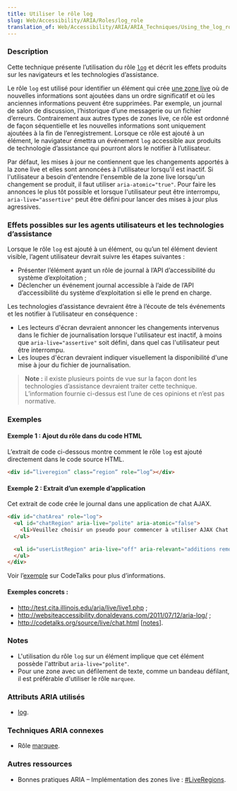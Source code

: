 ```yaml
---
title: Utiliser le rôle log
slug: Web/Accessibility/ARIA/Roles/log_role
translation_of: Web/Accessibility/ARIA/ARIA_Techniques/Using_the_log_role
---
```


### Description

Cette technique présente l’utilisation du rôle [`log`](http://www.w3.org/TR/wai-aria/roles#log) et décrit les effets produits sur les navigateurs et les technologies d’assistance.

Le rôle `log` est utilisé pour identifier un élément qui crée [une zone live](http://www.w3.org/WAI/PF/aria/terms#def_liveregion) où de nouvelles informations sont ajoutées dans un ordre significatif et où les anciennes informations peuvent être supprimées. Par exemple, un journal de salon de discussion, l’historique d’une messagerie ou un fichier d’erreurs. Contrairement aux autres types de zones live, ce rôle est ordonné de façon séquentielle et les nouvelles informations sont uniquement ajoutées à la fin de l’enregistrement. Lorsque ce rôle est ajouté à un élément, le navigateur émettra un événement `log` accessible aux produits de technologie d’assistance qui pourront alors le notifier à l’utilisateur.

Par défaut, les mises à jour ne contiennent que les changements apportés à la zone live et elles sont annoncées à l'utilisateur lorsqu'il est inactif. Si l'utilisateur a besoin d'entendre l'ensemble de la zone live lorsqu'un changement se produit, il faut utiliser `aria-atomic="true"`. Pour faire les annonces le plus tôt possible et lorsque l'utilisateur peut être interrompu, `aria-live="assertive"` peut être défini pour lancer des mises à jour plus agressives.

### Effets possibles sur les agents utilisateurs et les technologies d’assistance

Lorsque le rôle `log` est ajouté à un élément, ou qu’un tel élément devient visible, l’agent utilisateur devrait suivre les étapes suivantes&nbsp;:

- Présenter l’élément ayant un rôle de journal à l’API d’accessibilité du système d’exploitation&nbsp;;
- Déclencher un événement journal accessible à l’aide de l’API d’accessibilité du système d’exploitation si elle le prend en charge.

Les technologies d’assistance devraient être à l’écoute de tels événements et les notifier à l’utilisateur en conséquence&nbsp;:

- Les lecteurs d'écran devraient annoncer les changements intervenus dans le fichier de journalisation lorsque l'utilisateur est inactif, à moins que `aria-live="assertive"` soit défini, dans quel cas l'utilisateur peut être interrompu.
- Les loupes d'écran devraient indiquer visuellement la disponibilité d'une mise à jour du fichier de journalisation.

> **Note :** il existe plusieurs points de vue sur la façon dont les technologies d’assistance devraient traiter cette technique. L’information fournie ci-dessus est l’une de ces opinions et n’est pas normative.

### Exemples

#### Exemple 1&nbsp;: Ajout du rôle dans du code HTML

L’extrait de code ci-dessous montre comment le rôle `log` est ajouté directement dans le code source HTML.

```html
<div id=”liveregion” class=”region” role=”log”></div>
```

#### Exemple 2&nbsp;: Extrait d’un exemple d’application

Cet extrait de code crée le journal dans une application de chat AJAX.

```html
<div id="chatArea" role="log">
  <ul id="chatRegion" aria-live="polite" aria-atomic="false">
    <li>Veuillez choisir un pseudo pour commencer à utiliser AJAX Chat.</li>
  </ul>

  <ul id="userListRegion" aria-live="off" aria-relevant="additions removals text">
  </ul>
</div>
```

Voir l’[exemple](http://codetalks.org/source/live/chat.html) sur CodeTalks pour plus d’informations.

#### Exemples concrets&nbsp;:

- <http://test.cita.illinois.edu/aria/live/live1.php>&nbsp;;
- <http://websiteaccessibility.donaldevans.com/2011/07/12/aria-log/>&nbsp;;
- <http://codetalks.org/source/live/chat.html> \[[notes](http://codetalks.org/source/live/chat_notes.html)].

### Notes

- L'utilisation du rôle `log` sur un élément implique que cet élément possède l'attribut `aria-live="polite"`.
- Pour une zone avec un défilement de texte, comme un bandeau défilant, il est préférable d'utiliser le rôle `marquee`.

### Attributs ARIA utilisés

- [log](http://www.w3.org/TR/wai-aria/roles#log).

### Techniques ARIA connexes

- Rôle [marquee](http://www.w3.org/TR/wai-aria/roles#marquee).

### Autres ressources

- Bonnes pratiques ARIA – Implémentation des zones live&nbsp;: [#LiveRegions](http://www.w3.org/TR/wai-aria-practices/#LiveRegions).
